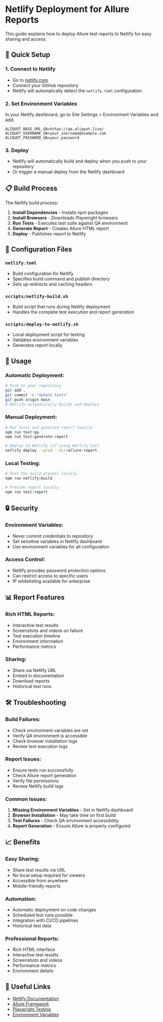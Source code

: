 # Netlify Deployment for Allure Reports

This guide explains how to deploy Allure test reports to Netlify for easy sharing and access.

## 🚀 Quick Setup

### 1. **Connect to Netlify**
- Go to [netlify.com](https://netlify.com)
- Connect your GitHub repository
- Netlify will automatically detect the `netlify.toml` configuration

### 2. **Set Environment Variables**
In your Netlify dashboard, go to Site Settings > Environment Variables and add:

```
ALIQUOT_BASE_URL_QA=https://qa.aliquot.live/
ALIQUOT_USERNAME_QA=your_username@example.com
ALIQUOT_PASSWORD_QA=your_password
```

### 3. **Deploy**
- Netlify will automatically build and deploy when you push to your repository
- Or trigger a manual deploy from the Netlify dashboard

## 📋 Build Process

The Netlify build process:

1. **Install Dependencies** - Installs npm packages
2. **Install Browsers** - Downloads Playwright browsers
3. **Run Tests** - Executes test suite against QA environment
4. **Generate Report** - Creates Allure HTML report
5. **Deploy** - Publishes report to Netlify

## 🔧 Configuration Files

### `netlify.toml`
- Build configuration for Netlify
- Specifies build command and publish directory
- Sets up redirects and caching headers

### `scripts/netlify-build.sh`
- Build script that runs during Netlify deployment
- Handles the complete test execution and report generation

### `scripts/deploy-to-netlify.sh`
- Local deployment script for testing
- Validates environment variables
- Generates report locally

## 🎯 Usage

### **Automatic Deployment:**
```bash
# Push to your repository
git add .
git commit -m "Update tests"
git push origin main
# Netlify automatically builds and deploys
```

### **Manual Deployment:**
```bash
# Run tests and generate report locally
npm run test:qa
npm run test:generate-report

# Deploy to Netlify (if using Netlify CLI)
netlify deploy --prod --dir=allure-report
```

### **Local Testing:**
```bash
# Test the build process locally
npm run netlify:build

# Preview report locally
npm run test:report
```

## 🔒 Security

### **Environment Variables:**
- Never commit credentials to repository
- Set sensitive variables in Netlify dashboard
- Use environment variables for all configuration

### **Access Control:**
- Netlify provides password protection options
- Can restrict access to specific users
- IP whitelisting available for enterprise

## 📊 Report Features

### **Rich HTML Reports:**
- Interactive test results
- Screenshots and videos on failure
- Test execution timeline
- Environment information
- Performance metrics

### **Sharing:**
- Share via Netlify URL
- Embed in documentation
- Download reports
- Historical test runs

## 🛠️ Troubleshooting

### **Build Failures:**
- Check environment variables are set
- Verify QA environment is accessible
- Check browser installation logs
- Review test execution logs

### **Report Issues:**
- Ensure tests run successfully
- Check Allure report generation
- Verify file permissions
- Review Netlify build logs

### **Common Issues:**
1. **Missing Environment Variables** - Set in Netlify dashboard
2. **Browser Installation** - May take time on first build
3. **Test Failures** - Check QA environment accessibility
4. **Report Generation** - Ensure Allure is properly configured

## 📈 Benefits

### **Easy Sharing:**
- Share test results via URL
- No local setup required for viewers
- Accessible from anywhere
- Mobile-friendly reports

### **Automation:**
- Automatic deployment on code changes
- Scheduled test runs possible
- Integration with CI/CD pipelines
- Historical test data

### **Professional Reports:**
- Rich HTML interface
- Interactive test results
- Screenshots and videos
- Performance metrics
- Environment details

## 🔗 Useful Links

- [Netlify Documentation](https://docs.netlify.com/)
- [Allure Framework](https://allurereport.org/)
- [Playwright Testing](https://playwright.dev/)
- [Environment Variables](https://docs.netlify.com/environment-variables/overview/)
